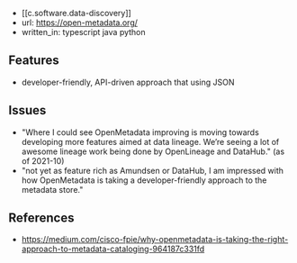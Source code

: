 
- [[c.software.data-discovery]]
- url: https://open-metadata.org/
- written_in: typescript java python

## Features

- developer-friendly, API-driven approach that using JSON

## Issues

- "Where I could see OpenMetadata improving is moving towards developing more features aimed at data lineage. We’re seeing a lot of awesome lineage work being done by OpenLineage and DataHub." (as of 2021-10)
- "not yet as feature rich as Amundsen or DataHub, I am impressed with how OpenMetadata is taking a developer-friendly approach to the metadata store."

## References

- https://medium.com/cisco-fpie/why-openmetadata-is-taking-the-right-approach-to-metadata-cataloging-964187c331fd